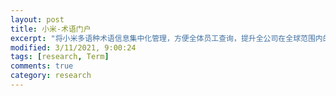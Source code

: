 ```yaml
---
layout: post
title: 小米-术语门户
excerpt: "将小米多语种术语信息集中化管理，方便全体员工查询，提升全公司在全球范围内的术语一致性和准确性。"
modified: 3/11/2021, 9:00:24
tags: [research, Term]
comments: true
category: research
---
```


